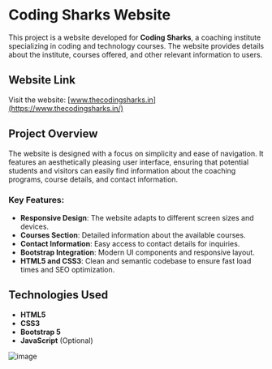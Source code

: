 # Coding Sharks Website

This project is a website developed for **Coding Sharks**, a coaching institute specializing in coding and technology courses. The website provides details about the institute, courses offered, and other relevant information to users.

## Website Link

Visit the website: [www.thecodingsharks.in](https://www.thecodingsharks.in/)

## Project Overview

The website is designed with a focus on simplicity and ease of navigation. It features an aesthetically pleasing user interface, ensuring that potential students and visitors can easily find information about the coaching programs, course details, and contact information.

### Key Features:
- **Responsive Design**: The website adapts to different screen sizes and devices.
- **Courses Section**: Detailed information about the available courses.
- **Contact Information**: Easy access to contact details for inquiries.
- **Bootstrap Integration**: Modern UI components and responsive layout.
- **HTML5 and CSS3**: Clean and semantic codebase to ensure fast load times and SEO optimization.

## Technologies Used
- **HTML5**
- **CSS3**
- **Bootstrap 5**
- **JavaScript** (Optional)


![image](https://github.com/user-attachments/assets/8a8455b1-6b69-4c24-86ba-9aab7d488426)
